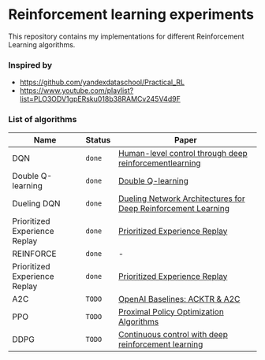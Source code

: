 # Reinforcement learning experiments
This repository contains my implementations for different Reinforcement Learning algorithms.


### Inspired by
* https://github.com/yandexdataschool/Practical_RL
* https://www.youtube.com/playlist?list=PLO3ODV1gpERsku018b38RAMCv245V4d9F

### List of algorithms
| Name  | Status | Paper |
| ----- | ------ | ----- |
| DQN   | `done` | [Human-level control through deep reinforcementlearning](https://web.stanford.edu/class/psych209/Readings/MnihEtAlHassibis15NatureControlDeepRL.pdf) |
| Double Q-learning   | `done` | [Double Q-learning](https://papers.nips.cc/paper/3964-double-q-learning.pdf) |
| Dueling DQN   | `done` | [Dueling Network Architectures for Deep Reinforcement Learning](https://arxiv.org/pdf/1511.06581.pdf) |
| Prioritized Experience Replay   | `done` | [Prioritized Experience Replay](https://arxiv.org/abs/1511.05952) |
| REINFORCE   | `done` | - |
| Prioritized Experience Replay   | `done` | [Prioritized Experience Replay](https://arxiv.org/abs/1511.05952) |
| A2C   | `TODO` | [OpenAI Baselines: ACKTR & A2C](https://openai.com/blog/baselines-acktr-a2c/) |
| PPO   | `TODO` | [Proximal Policy Optimization Algorithms](https://arxiv.org/abs/1707.06347) |
| DDPG   | `TODO` | [Continuous control with deep reinforcement learning](https://arxiv.org/abs/1509.02971) |
